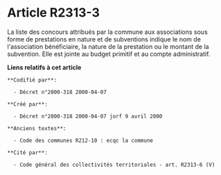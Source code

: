 # Article R2313-3

La liste des concours attribués par la commune aux associations sous forme de prestations en nature et de subventions indique
le nom de l'association bénéficiaire, la nature de la prestation ou le montant de la subvention. Elle est jointe au budget
primitif et au compte administratif.

**Liens relatifs à cet article**

	**Codifié par**:

	  - Décret n°2000-318 2000-04-07

	**Créé par**:

	  - Décret n°2000-318 2000-04-07 jorf 9 avril 2000

	**Anciens textes**:

	  - Code des communes R212-10 : ecqc la commune

	**Cité par**:

	  - Code général des collectivités territoriales - art. R2313-6 (V)
